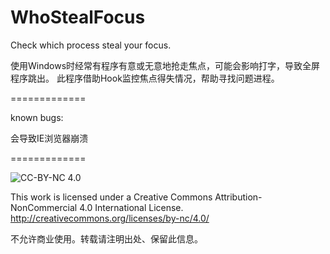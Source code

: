 WhoStealFocus
=============

Check which process steal your focus.

使用Windows时经常有程序有意或无意地抢走焦点，可能会影响打字，导致全屏程序跳出。
此程序借助Hook监控焦点得失情况，帮助寻找问题进程。

=============

known bugs:

会导致IE浏览器崩溃

=============

![CC-BY-NC 4.0](https://i.creativecommons.org/l/by-nc/4.0/88x31.png)

This work is licensed under a Creative Commons Attribution-NonCommercial 4.0 International License.
http://creativecommons.org/licenses/by-nc/4.0/

不允许商业使用。转载请注明出处、保留此信息。
